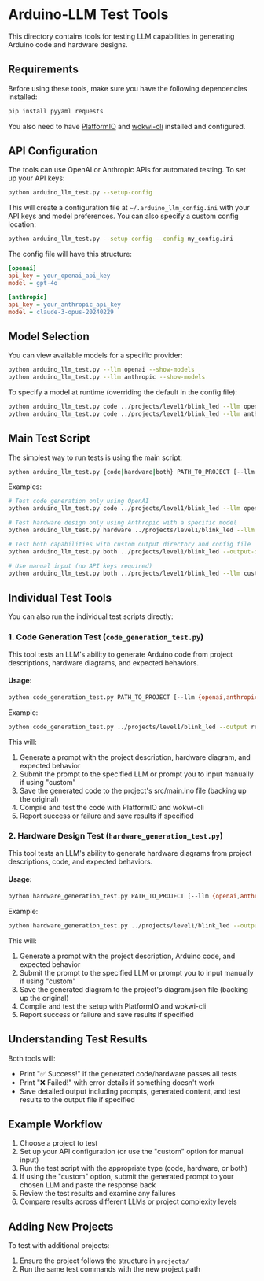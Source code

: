 # Arduino-LLM Test Tools

This directory contains tools for testing LLM capabilities in generating Arduino code and hardware designs.

## Requirements

Before using these tools, make sure you have the following dependencies installed:

```bash
pip install pyyaml requests
```

You also need to have [PlatformIO](https://platformio.org/) and [wokwi-cli](https://github.com/wokwi/wokwi-cli) installed and configured.

## API Configuration

The tools can use OpenAI or Anthropic APIs for automated testing. To set up your API keys:

```bash
python arduino_llm_test.py --setup-config
```

This will create a configuration file at `~/.arduino_llm_config.ini` with your API keys and model preferences. You can also specify a custom config location:

```bash
python arduino_llm_test.py --setup-config --config my_config.ini
```

The config file will have this structure:
```ini
[openai]
api_key = your_openai_api_key
model = gpt-4o

[anthropic]
api_key = your_anthropic_api_key
model = claude-3-opus-20240229
```

## Model Selection

You can view available models for a specific provider:

```bash
python arduino_llm_test.py --llm openai --show-models
python arduino_llm_test.py --llm anthropic --show-models
```

To specify a model at runtime (overriding the default in the config file):

```bash
python arduino_llm_test.py code ../projects/level1/blink_led --llm openai --model gpt-4o
python arduino_llm_test.py code ../projects/level1/blink_led --llm anthropic --model claude-3-sonnet-20240229
```

## Main Test Script

The simplest way to run tests is using the main script:

```bash
python arduino_llm_test.py {code|hardware|both} PATH_TO_PROJECT [--llm {openai,anthropic,custom}] [--model MODEL_NAME] [--output-dir OUTPUT_DIR] [--config CONFIG_FILE]
```

Examples:
```bash
# Test code generation only using OpenAI
python arduino_llm_test.py code ../projects/level1/blink_led --llm openai

# Test hardware design only using Anthropic with a specific model
python arduino_llm_test.py hardware ../projects/level1/blink_led --llm anthropic --model claude-3-haiku-20240307

# Test both capabilities with custom output directory and config file
python arduino_llm_test.py both ../projects/level1/blink_led --output-dir my_results --config my_config.ini

# Use manual input (no API keys required)
python arduino_llm_test.py both ../projects/level1/blink_led --llm custom
```

## Individual Test Tools

You can also run the individual test scripts directly:

### 1. Code Generation Test (`code_generation_test.py`)

This tool tests an LLM's ability to generate Arduino code from project descriptions, hardware diagrams, and expected behaviors.

#### Usage:

```bash
python code_generation_test.py PATH_TO_PROJECT [--llm {openai,anthropic,custom}] [--output RESULTS_FILE]
```

Example:
```bash
python code_generation_test.py ../projects/level1/blink_led --output results/blink_led_code_test.json
```

This will:
1. Generate a prompt with the project description, hardware diagram, and expected behavior
2. Submit the prompt to the specified LLM or prompt you to input manually if using "custom"
3. Save the generated code to the project's src/main.ino file (backing up the original)
4. Compile and test the code with PlatformIO and wokwi-cli
5. Report success or failure and save results if specified

### 2. Hardware Design Test (`hardware_generation_test.py`)

This tool tests an LLM's ability to generate hardware diagrams from project descriptions, code, and expected behaviors.

#### Usage:

```bash
python hardware_generation_test.py PATH_TO_PROJECT [--llm {openai,anthropic,custom}] [--output RESULTS_FILE]
```

Example:
```bash
python hardware_generation_test.py ../projects/level1/blink_led --output results/blink_led_hardware_test.json
```

This will:
1. Generate a prompt with the project description, Arduino code, and expected behavior
2. Submit the prompt to the specified LLM or prompt you to input manually if using "custom"
3. Save the generated diagram to the project's diagram.json file (backing up the original)
4. Compile and test the setup with PlatformIO and wokwi-cli
5. Report success or failure and save results if specified

## Understanding Test Results

Both tools will:
- Print "✅ Success!" if the generated code/hardware passes all tests
- Print "❌ Failed!" with error details if something doesn't work
- Save detailed output including prompts, generated content, and test results to the output file if specified

## Example Workflow

1. Choose a project to test
2. Set up your API configuration (or use the "custom" option for manual input)
3. Run the test script with the appropriate type (code, hardware, or both)
4. If using the "custom" option, submit the generated prompt to your chosen LLM and paste the response back
5. Review the test results and examine any failures
6. Compare results across different LLMs or project complexity levels

## Adding New Projects

To test with additional projects:
1. Ensure the project follows the structure in `projects/`
2. Run the same test commands with the new project path 